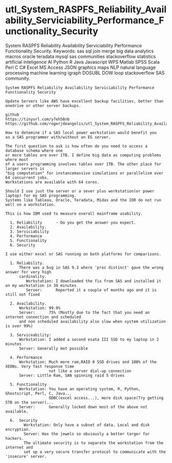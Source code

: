 # utl_System_RASPFS_Reliability_Availability_Serviciability_Performance_Functionality_Security
System RASPFS Reliability Availability Serviciability Performance Functionality Security.  Keywords: sas sql join merge big data analytics macros oracle teradata mysql sas communities stackoverflow statistics artificial inteligence AI Python R Java Javascript WPS Matlab SPSS Scala Perl C C# Excel MS Access JSON graphics maps NLP natural language processing machine learning igraph DOSUBL DOW loop stackoverflow SAS community.

    System RASPFS Reliability Availability Serviciability Performance Functionality Security

    Update Servers like AWS have excellent backup facilities, better than onedrive or other server backups.

    github
    https://tinyurl.com/y7eh56nb
    https://github.com/rogerjdeangelis/utl_System_RASPFS_Reliability_Availability_Serviciability_Performance_Functionality_Security

    How to detemine if a SAS local power workstation would benefit you
    as a SAS programmer with/without an EG server.

    The first question to ask is how often do you need to access a database schema where one
    or more tables are over 1TB. I define big data as computing problems where most
    of a users programming involves tables over 1TB. The other place for larger servers is
    "big computation" for instancemassive simulations or parallelism over 64 concurrent jobs.
    Workstations are available with 64 cores.

    Should I use just the server or a sever plus workstation(or power laptop) for my SAS programming.
    Systems like Tableau, Oracle, Teradata, Midas and the IDR do not run well on a workstation.

    This is how IBM used to measure overall mainframe usability.

      1. Reliability      - Do you get the answer you expect.
      2. Availability.
      3. Serviciability
      4. Performance
      5. Functionality
      6. Security

    I use either excel or SAS running on both platforms for comparisons.

      1. Reliability.
          There was a bug in SAS 9.3 where 'proc distinct' gave the wrong answer for very high
          cardinality.
             Workstation: I downloaded the fix from SAS and installed it on my workstation in 30 minutes
             Server:      Reported it a couple of months ago and it is still not fixed

      2. Availability.
          Workstation: 99.9%
          Server:      75% (Mostly due to the fact that you need an internet connection and scheduled
          and non scheduled availability also slow when system utilization is over 99%)

      3. Serviceability:
          Workstation: I added a second esata III SSD to my laptop in 2 minutes
          Server: Generally mot possible

      4. Performance
          Workstation: Much more ram,RAID 0 SSD drives and 100% of the XEONs. Very fast response time
                       not like a server dial-up connection
          Server: Little Ram, SAN spinning raid 5 drives

      5. Functionality
          Workstation: You have an operating system, R, Python, Ghostscript, Perl, C, Java...
                       ODBC(excel access...), more disk space(Try getting 5TB on the server)...
          Server:      Generally locked down most of the above not available.

      6.  Security
            Workstation: Only have a subset of data. Local and disk encryption.
            Server: Has the jewels so obviously a better targer for hackers.
            The ultimate security is to separate the workstation from the internet and
            set up a very secure transfer protocol to communicate with the 'insecure' server.




